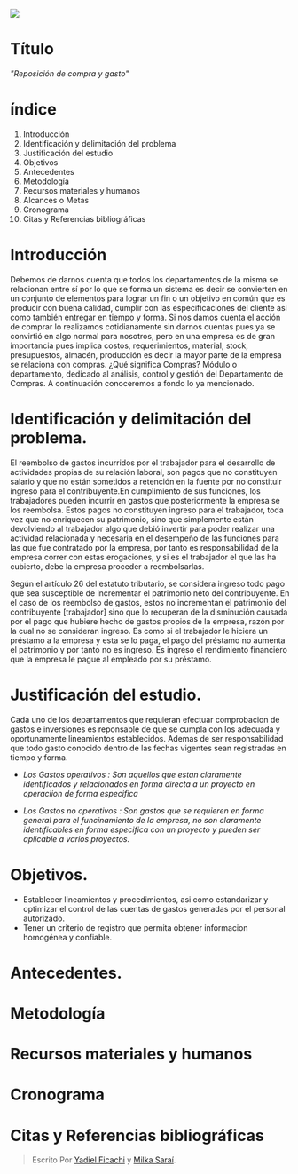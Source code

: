 ![](https://scontent.fpbc2-1.fna.fbcdn.net/v/t1.0-9/28378772_10208610821748437_6481240448105689297_n.jpg?oh=2d85295cc98b2c793f660e87878fd114&oe=5B045FCD)

# Título
_"Reposición de compra y gasto"_
# índice

1. Introducción
2. Identificación y delimitación del problema
3. Justificación del estudio
4. Objetivos
5. Antecedentes
6. Metodología
7. Recursos materiales y humanos
8. Alcances o Metas
9. Cronograma
10. Citas y Referencias bibliográficas

# Introducción

Debemos de darnos cuenta que todos los departamentos de la misma se relacionan entre sí por lo que se forma un sistema es decir se convierten en un conjunto de elementos para lograr un fin o un objetivo en común que es producir con buena calidad, cumplir con las especificaciones del cliente así como también entregar en tiempo y forma.
Si nos damos cuenta el acción de comprar lo realizamos cotidianamente sin darnos cuentas pues ya se convirtió en algo normal para nosotros, pero en una empresa es de gran importancia pues implica costos, requerimientos, material, stock, presupuestos, almacén, producción es decir la mayor parte de la empresa se relaciona con compras.
¿Qué significa Compras? Módulo o departamento, dedicado al análisis, control y gestión del Departamento de Compras. A continuación conoceremos a fondo lo ya mencionado.


# Identificación y delimitación del problema.

 El reembolso de gastos incurridos por el trabajador para el desarrollo de actividades propias de su relación laboral, son pagos que no constituyen salario y que no están sometidos a retención en la fuente por no constituir ingreso para el contribuyente.En cumplimiento de sus funciones, los trabajadores pueden incurrir en gastos que posteriormente la empresa se los reembolsa. Estos pagos no constituyen ingreso para el trabajador, toda vez que no enriquecen su patrimonio, sino que simplemente están devolviendo al trabajador algo que debió invertir para poder realizar una actividad relacionada y necesaria en el desempeño de las funciones para las que fue contratado por la empresa, por tanto es responsabilidad de la empresa correr con estas erogaciones, y si es el trabajador el que las ha cubierto, debe la empresa proceder a reembolsarlas.
 
Según el artículo 26 del estatuto tributario, se considera ingreso todo pago que sea susceptible de incrementar el patrimonio neto del contribuyente. En el caso de los reembolso de gastos, estos no incrementan el patrimonio del contribuyente [trabajador] sino que lo recuperan de la disminución causada por el pago que hubiere hecho de gastos propios de la empresa, razón por la cual no se consideran ingreso. Es como si el trabajador le hiciera un préstamo a la empresa y esta se lo paga, el pago del préstamo no aumenta el patrimonio y por tanto no es ingreso. Es ingreso el rendimiento financiero que la empresa le pague al empleado por su préstamo.

# Justificación del estudio.

Cada uno de los departamentos que requieran efectuar comprobacion de gastos e inversiones es reponsable de que se cumpla con los adecuada y oportunamente lineamientos establecidos. Ademas de ser responsabilidad que todo gasto conocido dentro de las fechas vigentes sean registradas en tiempo y forma. 

* _Los Gastos operativos : Son aquellos que estan claramente identificados y relacionados en forma directa a un proyecto en operaciion de forma especifica_

* _Los Gastos no operativos : Son gastos que se requieren en forma general para el funcinamiento de la empresa, no son claramente identificables en forma especifica con un proyecto y pueden ser aplicable a varios proyectos._


# Objetivos.

* Establecer lineamientos y procedimientos, asi como estandarizar y optimizar el control de las cuentas de gastos generadas por el personal autorizado. 
* Tener un criterio de registro que permita obtener informacion homogénea y confiable.

# Antecedentes.



# Metodología

# Recursos materiales y humanos


# Cronograma

# Citas y Referencias bibliográficas


> Escrito Por [Yadiel Ficachi](https://github.com/YadielFicachi) y [Milka Saraí](https://github.com/Milka-Prz).
